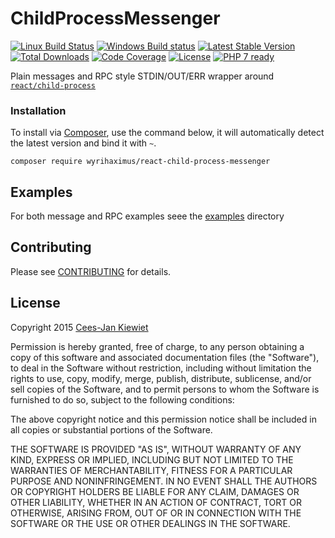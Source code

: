 # ChildProcessMessenger
[![Linux Build Status](https://travis-ci.org/WyriHaximus/reactphp-child-process-messenger.png)](https://travis-ci.org/WyriHaximus/ReactGuzzleRing)
[![Windows Build status](https://ci.appveyor.com/api/projects/status/1sfdh9g2pvbuw4pp?svg=true)](https://ci.appveyor.com/project/WyriHaximus/reactphp-child-process-messenger)
[![Latest Stable Version](https://poser.pugx.org/WyriHaximus/react-child-process-messenger/v/stable.png)](https://packagist.org/packages/WyriHaximus/react-child-process-messenger)
[![Total Downloads](https://poser.pugx.org/WyriHaximus/react-child-process-messenger/downloads.png)](https://packagist.org/packages/WyriHaximus/react-child-process-messenger)
[![Code Coverage](https://scrutinizer-ci.com/g/WyriHaximus/reactphp-child-process-messenger/badges/coverage.png?b=master)](https://scrutinizer-ci.com/g/WyriHaximus/reactphp-child-process-messenger/?branch=master)
[![License](https://poser.pugx.org/wyrihaximus/react-guzzle-ring/license.png)](https://packagist.org/packages/wyrihaximus/react-guzzle-ring)
[![PHP 7 ready](http://php7ready.timesplinter.ch/WyriHaximus/reactphp-child-process-messenger/badge.svg)](https://travis-ci.org/WyriHaximus/reactphp-child-process-messenger)

Plain messages and RPC style STDIN/OUT/ERR wrapper around [`react/child-process`](https://github.com/reactphp/child-process)

### Installation ###

To install via [Composer](http://getcomposer.org/), use the command below, it will automatically detect the latest version and bind it with `~`.

```
composer require wyrihaximus/react-child-process-messenger 
```

## Examples ##

For both message and RPC examples seee the [examples](https://github.com/WyriHaximus/reactphp-child-process-messenger/tree/master/examples) directory

## Contributing ##

Please see [CONTRIBUTING](CONTRIBUTING.md) for details.

## License ##

Copyright 2015 [Cees-Jan Kiewiet](http://wyrihaximus.net/)

Permission is hereby granted, free of charge, to any person
obtaining a copy of this software and associated documentation
files (the "Software"), to deal in the Software without
restriction, including without limitation the rights to use,
copy, modify, merge, publish, distribute, sublicense, and/or sell
copies of the Software, and to permit persons to whom the
Software is furnished to do so, subject to the following
conditions:

The above copyright notice and this permission notice shall be
included in all copies or substantial portions of the Software.

THE SOFTWARE IS PROVIDED "AS IS", WITHOUT WARRANTY OF ANY KIND,
EXPRESS OR IMPLIED, INCLUDING BUT NOT LIMITED TO THE WARRANTIES
OF MERCHANTABILITY, FITNESS FOR A PARTICULAR PURPOSE AND
NONINFRINGEMENT. IN NO EVENT SHALL THE AUTHORS OR COPYRIGHT
HOLDERS BE LIABLE FOR ANY CLAIM, DAMAGES OR OTHER LIABILITY,
WHETHER IN AN ACTION OF CONTRACT, TORT OR OTHERWISE, ARISING
FROM, OUT OF OR IN CONNECTION WITH THE SOFTWARE OR THE USE OR
OTHER DEALINGS IN THE SOFTWARE.
